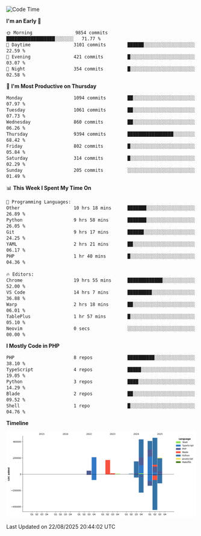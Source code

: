 <!--START_SECTION:waka-->
![Code Time](http://img.shields.io/badge/Code%20Time-4%2C043%20hrs%2026%20mins-blue)

**I'm an Early 🐤** 

```text
🌞 Morning                9854 commits        ██████████████████░░░░░░░   71.77 % 
🌆 Daytime                3101 commits        ██████░░░░░░░░░░░░░░░░░░░   22.59 % 
🌃 Evening                421 commits         █░░░░░░░░░░░░░░░░░░░░░░░░   03.07 % 
🌙 Night                  354 commits         █░░░░░░░░░░░░░░░░░░░░░░░░   02.58 % 
```
📅 **I'm Most Productive on Thursday** 

```text
Monday                   1094 commits        ██░░░░░░░░░░░░░░░░░░░░░░░   07.97 % 
Tuesday                  1061 commits        ██░░░░░░░░░░░░░░░░░░░░░░░   07.73 % 
Wednesday                860 commits         ██░░░░░░░░░░░░░░░░░░░░░░░   06.26 % 
Thursday                 9394 commits        █████████████████░░░░░░░░   68.42 % 
Friday                   802 commits         █░░░░░░░░░░░░░░░░░░░░░░░░   05.84 % 
Saturday                 314 commits         █░░░░░░░░░░░░░░░░░░░░░░░░   02.29 % 
Sunday                   205 commits         ░░░░░░░░░░░░░░░░░░░░░░░░░   01.49 % 
```


📊 **This Week I Spent My Time On** 

```text
💬 Programming Languages: 
Other                    10 hrs 18 mins      ███████░░░░░░░░░░░░░░░░░░   26.89 % 
Python                   9 hrs 58 mins       ███████░░░░░░░░░░░░░░░░░░   26.05 % 
Git                      9 hrs 17 mins       ██████░░░░░░░░░░░░░░░░░░░   24.25 % 
YAML                     2 hrs 21 mins       ██░░░░░░░░░░░░░░░░░░░░░░░   06.17 % 
PHP                      1 hr 40 mins        █░░░░░░░░░░░░░░░░░░░░░░░░   04.36 % 

🔥 Editors: 
Chrome                   19 hrs 55 mins      █████████████░░░░░░░░░░░░   52.00 % 
VS Code                  14 hrs 7 mins       █████████░░░░░░░░░░░░░░░░   36.88 % 
Warp                     2 hrs 18 mins       ██░░░░░░░░░░░░░░░░░░░░░░░   06.01 % 
TablePlus                1 hr 57 mins        █░░░░░░░░░░░░░░░░░░░░░░░░   05.10 % 
Neovim                   0 secs              ░░░░░░░░░░░░░░░░░░░░░░░░░   00.00 % 
```

**I Mostly Code in PHP** 

```text
PHP                      8 repos             ██████████░░░░░░░░░░░░░░░   38.10 % 
TypeScript               4 repos             █████░░░░░░░░░░░░░░░░░░░░   19.05 % 
Python                   3 repos             ████░░░░░░░░░░░░░░░░░░░░░   14.29 % 
Blade                    2 repos             ██░░░░░░░░░░░░░░░░░░░░░░░   09.52 % 
Shell                    1 repo              █░░░░░░░░░░░░░░░░░░░░░░░░   04.76 % 
```



**Timeline**

![Lines of Code chart](https://raw.githubusercontent.com/abrahamgreyson/abrahamgreyson/main/assets/bar_graph.png)


 Last Updated on 22/08/2025 20:44:02 UTC
<!--END_SECTION:waka-->
